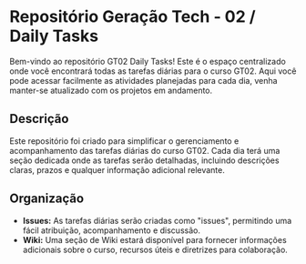 # Repositório Geração Tech - 02 / Daily Tasks

Bem-vindo ao repositório GT02 Daily Tasks! Este é o espaço centralizado onde você encontrará todas as tarefas diárias para o curso GT02. Aqui você pode acessar facilmente as atividades planejadas para cada dia, venha manter-se atualizado com os projetos em andamento.

## Descrição
Este repositório foi criado para simplificar o gerenciamento e acompanhamento das tarefas diárias do curso GT02. Cada dia terá uma seção dedicada onde as tarefas serão detalhadas, incluindo descrições claras, prazos e qualquer informação adicional relevante.

## Organização
- **Issues:** As tarefas diárias serão criadas como "issues", permitindo uma fácil atribuição, acompanhamento e discussão.
- **Wiki:** Uma seção de Wiki estará disponível para fornecer informações adicionais sobre o curso, recursos úteis e diretrizes para colaboração.

